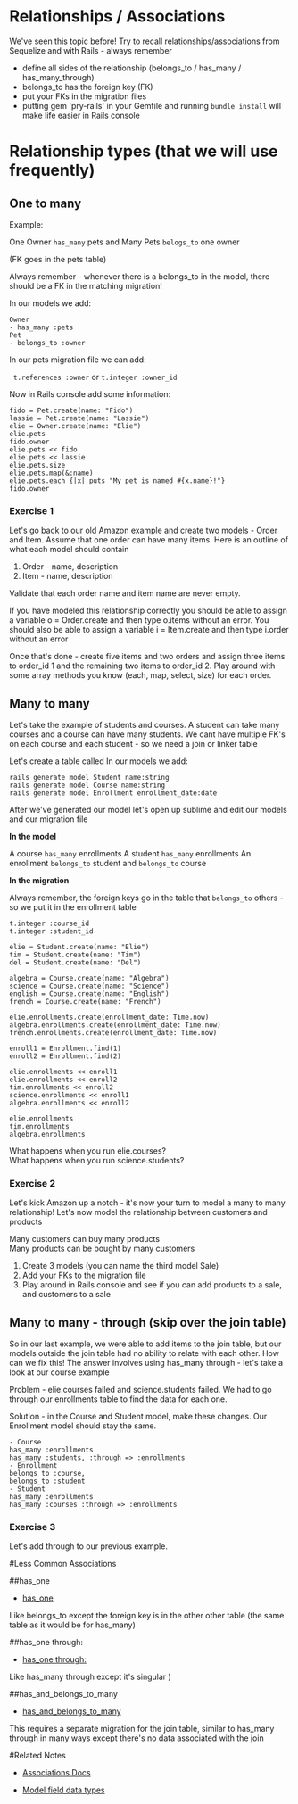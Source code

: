 # Relationships / Associations

We've seen this topic before! Try to recall relationships/associations from Sequelize and with Rails - always remember

- define all sides of the relationship (belongs_to / has_many / has_many_through)
- belongs_to has the foreign key (FK)
- put your FKs in the migration files
- putting gem 'pry-rails' in your Gemfile and running `bundle install` will make life easier in Rails console

# Relationship types (that we will use frequently)

## One to many

Example:

One Owner `has_many` pets and 
Many Pets `belogs_to` one owner

(FK goes in the pets table)

Always remember - whenever there is a belongs_to in the model, there should be a FK in the matching migration!

In our models we add:

```
Owner
- has_many :pets
Pet
- belongs_to :owner
```

In our pets migration file we can add:

` t.references :owner` or `t.integer :owner_id`

Now in Rails console add some information:

```
fido = Pet.create(name: "Fido")
lassie = Pet.create(name: "Lassie")
elie = Owner.create(name: "Elie")
elie.pets
fido.owner
elie.pets << fido
elie.pets << lassie
elie.pets.size
elie.pets.map(&:name)
elie.pets.each {|x| puts "My pet is named #{x.name}!"}
fido.owner
```

### Exercise 1

Let's go back to our old Amazon example and create two models - Order and Item. Assume that one order can have many items. Here is an outline of what each model should contain

1. Order - name, description
2. Item - name, description

Validate that each order name and item name are never empty. 

If you have modeled this relationship correctly you should be able to assign a variable o = Order.create and then type o.items without an error. You should also be able to assign a variable i = Item.create and then type i.order without an error

Once that's done - create five items and two orders and assign three items to order_id 1 and the remaining two items to order_id 2. Play around with some array methods you know (each, map, select, size) for each order.


## Many to many

Let's take the example of students and courses. A student can take many courses and a course can have many students. We cant have multiple FK's on each course and each student - so we need a join or linker table

Let's create a table called 
In our models we add:

```
rails generate model Student name:string
rails generate model Course name:string
rails generate model Enrollment enrollment_date:date 
```
After we've generated our model let's open up sublime and edit our models and our migration file<br>


__In the model__ 

A course `has_many` enrollments 
A student `has_many` enrollments
An enrollment `belongs_to` student and `belongs_to` course

__In the migration__

Always remember, the foreign keys go in the table that `belongs_to` others - so we put it in the enrollment table

`t.integer :course_id` <br>
`t.integer :student_id`

```
elie = Student.create(name: "Elie")
tim = Student.create(name: "Tim")
del = Student.create(name: "Del")
```
```
algebra = Course.create(name: "Algebra")
science = Course.create(name: "Science")
english = Course.create(name: "English")
french = Course.create(name: "French")
```

```
elie.enrollments.create(enrollment_date: Time.now)
algebra.enrollments.create(enrollment_date: Time.now)
french.enrollments.create(enrollment_date: Time.now)
```

```
enroll1 = Enrollment.find(1)
enroll2 = Enrollment.find(2)
```

```
elie.enrollments << enroll1
elie.enrollments << enroll2
tim.enrollments << enroll2
science.enrollments << enroll1
algebra.enrollments << enroll2
```

```
elie.enrollments
tim.enrollments
algebra.enrollments
```

What happens when you run elie.courses? <br>
What happens when you run science.students?

### Exercise 2

Let's kick Amazon up a notch - it's now your turn to model a many to many relationship! Let's now model the relationship between customers and products

Many customers can buy many products <br>
Many products can be bought by many customers

1. Create 3 models (you can name the third model Sale)
2. Add your FKs to the migration file
3. Play around in Rails console and see if you can add products to a sale, and customers to a sale 

## Many to many - through (skip over the join table)

So in our last example, we were able to add items to the join table, but our models outside the join table had no ability to relate with each other. How can we fix this! The answer involves using has_many through - let's take a look at our course example

Problem - elie.courses failed and science.students failed. We had to go through our enrollments table to find the data for each one.

Solution - in the Course and Student model, make these changes. Our Enrollment model should stay the same.

```
- Course 
has_many :enrollments
has_many :students, :through => :enrollments
- Enrollment 
belongs_to :course, 
belongs_to :student
- Student 
has_many :enrollments 
has_many :courses :through => :enrollments
```

### Exercise 3

Let's add through to our previous example. 


#Less Common Associations

##has_one

* [has_one](http://guides.rubyonrails.org/association_basics.html#the-has-one-association)

Like belongs_to except the foreign key is in the other other table (the same table as it would be for has_many)

##has_one through:

* [has_one through:](http://guides.rubyonrails.org/association_basics.html#the-has-one-through-association)

Like has_many through except it's singular )

##has_and_belongs_to_many

* [has_and_belongs_to_many](http://guides.rubyonrails.org/association_basics.html#has-and-belongs-to-many-association-reference)

This requires a separate migration for the join table, similar to has_many through in many ways except there's no data associated with the join

#Related Notes
* [Associations Docs](http://api.rubyonrails.org/classes/ActiveRecord/Associations/ClassMethods.html)

* [Model field data types](http://api.rubyonrails.org/classes/ActiveRecord/ConnectionAdapters/TableDefinition.html#method-i-column)
